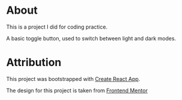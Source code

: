 # About

This is a project I did for coding practice.

A basic toggle button, used to switch between light and dark modes.

# Attribution

This project was bootstrapped with [Create React App](https://github.com/facebook/create-react-app).

The design for this project is taken from [Frontend Mentor](https://www.frontendmentor.io/)
